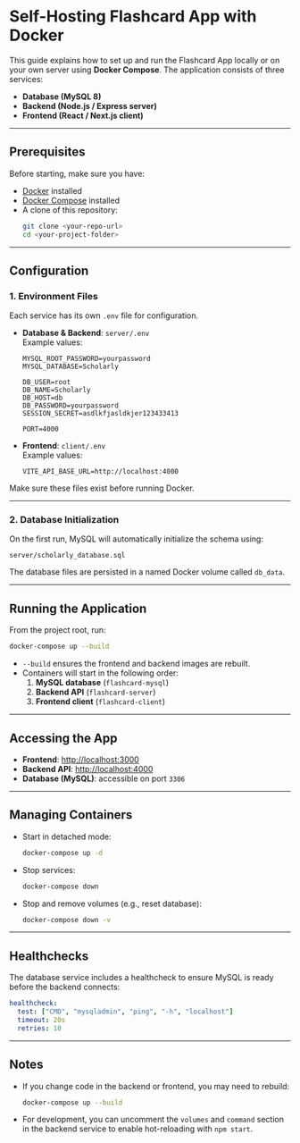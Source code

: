 # Self-Hosting Flashcard App with Docker

This guide explains how to set up and run the Flashcard App locally or on your own server using **Docker Compose**. The application consists of three services:

- **Database (MySQL 8)**
- **Backend (Node.js / Express server)**
- **Frontend (React / Next.js client)**

---

## Prerequisites

Before starting, make sure you have:

- [Docker](https://docs.docker.com/get-docker/) installed  
- [Docker Compose](https://docs.docker.com/compose/install/) installed  
- A clone of this repository:
  ```bash
  git clone <your-repo-url>
  cd <your-project-folder>
  ```

---

## Configuration

### 1. Environment Files
Each service has its own `.env` file for configuration.

- **Database & Backend**: `server/.env`  
  Example values:
  ```env
  MYSQL_ROOT_PASSWORD=yourpassword
  MYSQL_DATABASE=Scholarly
  
  DB_USER=root
  DB_NAME=Scholarly
  DB_HOST=db
  DB_PASSWORD=yourpassword
  SESSION_SECRET=asdlkfjasldkjer123433413

  PORT=4000
  ```

- **Frontend**: `client/.env`  
  Example values:
  ```env
  VITE_API_BASE_URL=http://localhost:4000
  ```

Make sure these files exist before running Docker.

---

### 2. Database Initialization
On the first run, MySQL will automatically initialize the schema using:

```
server/scholarly_database.sql
```

The database files are persisted in a named Docker volume called `db_data`.

---

## Running the Application

From the project root, run:

```bash
docker-compose up --build
```

- `--build` ensures the frontend and backend images are rebuilt.
- Containers will start in the following order:
  1. **MySQL database** (`flashcard-mysql`)
  2. **Backend API** (`flashcard-server`)
  3. **Frontend client** (`flashcard-client`)

---

## Accessing the App

- **Frontend**: [http://localhost:3000](http://localhost:3000)  
- **Backend API**: [http://localhost:4000](http://localhost:4000)  
- **Database (MySQL)**: accessible on port `3306`

---

## Managing Containers

- Start in detached mode:
  ```bash
  docker-compose up -d
  ```
- Stop services:
  ```bash
  docker-compose down
  ```
- Stop and remove volumes (e.g., reset database):
  ```bash
  docker-compose down -v
  ```

---

## Healthchecks

The database service includes a healthcheck to ensure MySQL is ready before the backend connects:

```yaml
healthcheck:
  test: ["CMD", "mysqladmin", "ping", "-h", "localhost"]
  timeout: 20s
  retries: 10
```

---

## Notes

- If you change code in the backend or frontend, you may need to rebuild:
  ```bash
  docker-compose up --build
  ```
- For development, you can uncomment the `volumes` and `command` section in the backend service to enable hot-reloading with `npm start`.
